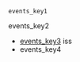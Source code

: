```ngMeta
events_key1
```

events_key2
- [events_key3](https://`code`pen.io/navgurukul/full/rWrXWK) iss 
- events_key4
